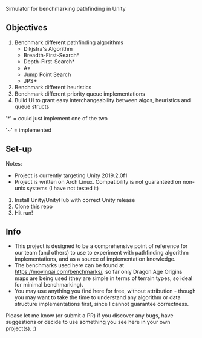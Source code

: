 Simulator for benchmarking pathfinding in Unity

**Objectives**
--------------
1. Benchmark different pathfinding algorithms
   * Dikjstra's Algorithm
   * Breadth-First-Search*
   * Depth-First-Search*
   * A*
   * Jump Point Search
   * JPS+
2. Benchmark different heuristics
3. Benchmark different priority queue implementations
4. Build UI to grant easy interchangeability between algos, heuristics and queue structs

'*' = could just implement one of the two

'~' = implemented

**Set-up**
----------
Notes: 
* Project is currently targeting Unity 2019.2.0f1
* Project is written on Arch Linux. Compatibility is not guaranteed on non-unix systems (I have not tested it)

1. Install Unity/UnityHub with correct Unity release
2. Clone this repo
3. Hit run!

**Info**
--------
* This project is designed to be a comprehensive point of reference for our team (and others) to use to experiment with pathfinding algorithm implementations, and as a source of implementation knowledge.
* The benchmarks used here can be found at https://movingai.com/benchmarks/, so far only Dragon Age Origins maps are being used (they are simple in terms of terrain types, so ideal for minimal benchmarking).
* You may use anything you find here for free, without attribution - though you may want to take the time to understand any algorithm or data structure implementations first, since I cannot guarantee correctness.

Please let me know (or submit a PR) if you discover any bugs, have suggestions or decide to use something you see here in your own project(s). :) 